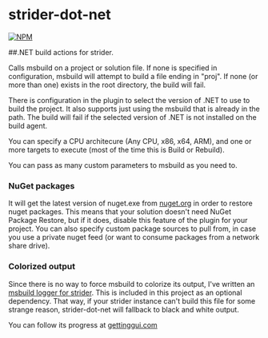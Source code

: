 strider-dot-net
===============

[![NPM][npm-badge-img]][npm-badge-link]

##.NET build actions for strider.

Calls msbuild on a project or solution file. If none is specified in configuration, msbuild will attempt to build a file ending in "proj". If none (or more than one) exists in the root directory, the build will fail.

There is configuration in the plugin to select the version of .NET to use to build the project. It also supports just using the msbuild that is already in the path. The build will fail if the selected version of .NET is not installed on the build agent.

You can specify a CPU architecure (Any CPU, x86, x64, ARM), and one or more targets to execute (most of the time this is Build or Rebuild).

You can pass as many custom parameters to msbuild as you need to.

### NuGet packages
It will get the latest version of nuget.exe from [nuget.org](http://nuget.org) in order to restore nuget packages. This means that your solution doesn't need NuGet Package Restore, but if it does, disable this feature of the plugin for your project. You can also specify custom package sources to pull from, in case you use a private nuget feed (or want to consume packages from a network share drive).

### Colorized output
Since there is no way to force msbuild to colorize its output, I've written an [msbuild logger for strider](https://github.com/abe545/strider-msbuild-logger). This is included in this project as an optional dependency. That way, if your strider instance can't build this file for some strange reason, strider-dot-net will fallback to black and white output.

You can follow its progress at [gettinggui.com](http://gettinggui.com)

[npm-badge-img]: https://nodei.co/npm/strider-dot-net.svg
[npm-badge-link]: https://nodei.co/npm/strider-dot-net/
